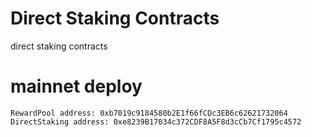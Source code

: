 # Direct Staking Contracts
direct staking contracts

# mainnet deploy
```
RewardPool address: 0xb7019c9184580b2E1f66fCDc3EB6c62621732064
DirectStaking address: 0xe8239B17034c372CDF8A5F8d3cCb7Cf1795c4572
```
